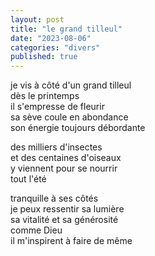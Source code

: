 ```yaml
---
layout: post
title: "le grand tilleul"
date: "2023-08-06"
categories: "divers"
published: true
---
```


je vis à côté d'un grand tilleul  
dès le printemps  
il s'empresse de fleurir  
sa sève coule en abondance  
son énergie toujours débordante  

des milliers d'insectes  
et des centaines d'oiseaux  
y viennent pour se nourrir  
tout l'été  

tranquille à ses côtés  
je peux ressentir sa lumière  
sa vitalité et sa générosité  
comme Dieu  
il m'inspirent à faire de même  
